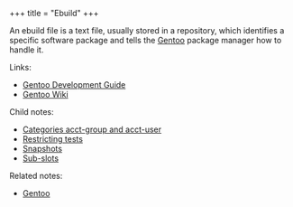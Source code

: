 +++
title = "Ebuild"
+++

An ebuild file is a text file, usually stored in a repository, which identifies a specific software package and tells the [Gentoo](@/notes/Gentoo/_index.md) package manager how to handle it.

Links:

- [Gentoo Development Guide](https://devmanual.gentoo.org)
- [Gentoo Wiki](https://wiki.gentoo.org/wiki/Ebuild)

Child notes:

- [Categories acct-group and acct-user](@/notes/Ebuild/Categories_acct-group_and_acct-user.md)
- [Restricting tests](@/notes/Ebuild/Restricting_tests.md)
- [Snapshots](@/notes/Ebuild/Snapshots.md)
- [Sub-slots](@/notes/Ebuild/Sub-slots.md)

Related notes:

- [Gentoo](@/notes/Gentoo/_index.md)
